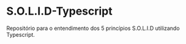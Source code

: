 # S.O.L.I.D-Typescript
Repositório para o entendimento dos 5 princípios S.O.L.I.D utilizando Typescript.

